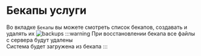 # Бекапы услуги
Во вкладке `Бекапы` вы можете смотреть список бекапов, создавать и удалять их
![backups](https://file.mom/files/exET6x.png)
:::warning
При восстановлении бекапа все файлы с сервера будут удалены  
Система будет загружена из бекапа
:::